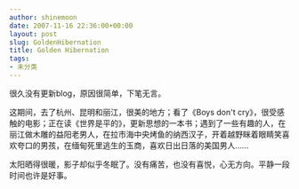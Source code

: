 ```yaml
---
author: shinemoon
date: 2007-11-16 22:36:00+00:00
layout: post
slug: GoldenHibernation
title: Golden Hibernation
tags:
- 未分类
---
```


很久没有更新blog，原因很简单，下笔无言。

  


这期间，去了杭州、昆明和丽江，很美的地方；看了《Boys don't cry》，很受感触的电影；正在读《世界是平的》，更新思想的一本书；遇到了一些有趣的人，在丽江做木雕的益阳老男人，在拉市海中央烤鱼的纳西汉子，开着越野眯着眼睛笑喜欢夸口的男孩，在缅甸死里逃生的玉商，喜欢日出日落的美国男人……

  


太阳晒得很暖，影子却似乎冬眠了。没有痛苦，也没有喜悦，心无方向。平静一段时间也许是好事。
